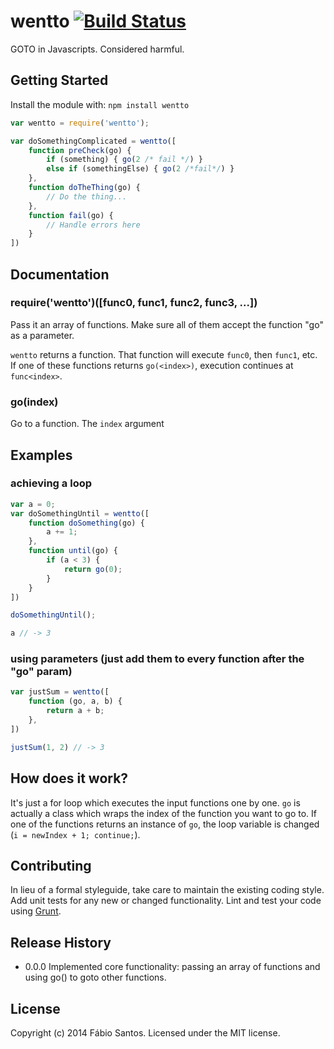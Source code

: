 # wentto [![Build Status](https://secure.travis-ci.org/fabiosantoscode/wentto.png?branch=master)](http://travis-ci.org/fabiosantoscode/wentto)

GOTO in Javascripts. Considered harmful.

## Getting Started
Install the module with: `npm install wentto`

```javascript
var wentto = require('wentto');

var doSomethingComplicated = wentto([
    function preCheck(go) {
        if (something) { go(2 /* fail */) }
        else if (somethingElse) { go(2 /*fail*/) }
    },
    function doTheThing(go) {
        // Do the thing...
    },
    function fail(go) {
        // Handle errors here
    }
])
```

## Documentation

### require('wentto')([func0, func1, func2, func3, ...])
Pass it an array of functions. Make sure all of them accept the function "go" as a parameter.

`wentto` returns a function. That function will execute `func0`, then `func1`, etc. If one of these functions returns `go(<index>)`, execution continues at `func<index>`.

### go(index)
Go to a function. The `index` argument 

## Examples
### achieving a loop
```javascript
var a = 0;
var doSomethingUntil = wentto([
    function doSomething(go) {
        a += 1;
    },
    function until(go) {
        if (a < 3) {
            return go(0);
        }
    }
])

doSomethingUntil();

a // -> 3
```

### using parameters (just add them to every function after the "go" param)
```javascript
var justSum = wentto([
    function (go, a, b) {
        return a + b;
    },
])

justSum(1, 2) // -> 3
```

## How does it work?
It's just a for loop which executes the input functions one by one. `go` is actually a class which wraps the index of the function you want to go to. If one of the functions returns an instance of `go`, the loop variable is changed (`i = newIndex + 1; continue;`).

## Contributing
In lieu of a formal styleguide, take care to maintain the existing coding style. Add unit tests for any new or changed functionality. Lint and test your code using [Grunt](http://gruntjs.com/).

## Release History

 - 0.0.0 Implemented core functionality: passing an array of functions and using go() to goto other functions.

## License
Copyright (c) 2014 Fábio Santos. Licensed under the MIT license.
